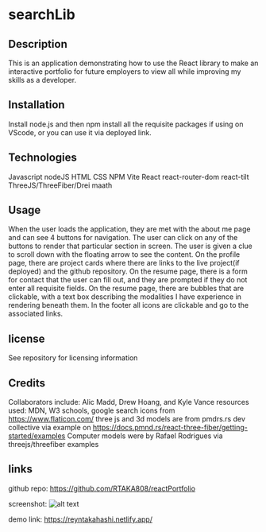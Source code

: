 # searchLib


## Description
This is an application demonstrating how to use the React library to make an interactive portfolio for future employers to view all while improving my skills as a developer.

## Installation
Install node.js and then npm install all the requisite packages if using on VScode, or you can use it via deployed link.

## Technologies
Javascript
nodeJS
HTML
CSS
NPM
Vite
React
react-router-dom
react-tilt
ThreeJS/ThreeFiber/Drei
maath


## Usage
When the user loads the application,  they are met with the about me page and can see 4 buttons for navigation.  The user can click on any of the buttons to render that particular section in screen.  The user is given a clue to scroll down with the floating arrow to see the content.  On the profile page, there are project cards where there are links to the live project(if deployed) and the github repository.  On the resume page, there is a form for contact that the user can fill out, and they are prompted if they do not enter all requisite fields. On the resume page, there are bubbles that are clickable, with a text box describing the modalities I have experience in rendering beneath them.  In the footer all icons are clickable and go to the associated links.

## license
See repository for licensing information 

## Credits
Collaborators include: Alic Madd, Drew Hoang, and Kyle Vance
resources used: MDN, W3 schools, google search
icons from https://www.flaticon.com/
three js and 3d models are from pmdrs.rs dev collective via example on https://docs.pmnd.rs/react-three-fiber/getting-started/examples
Computer models were by Rafael Rodrigues via threejs/threefiber examples

## links

github repo:
https://github.com/RTAKA808/reactPortfolio

screenshot:
![alt text](public/portfolioSS.JPG)

demo link:
https://reyntakahashi.netlify.app/
